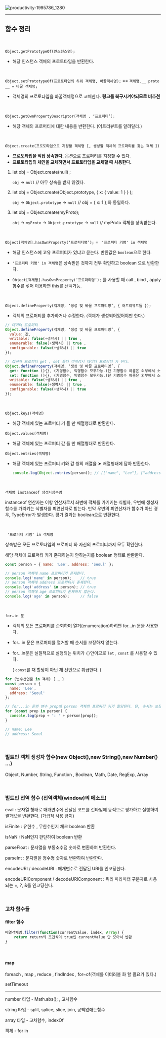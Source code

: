 ![productivity-1995786_1280](https://user-images.githubusercontent.com/31315644/67020346-04f36280-f139-11e9-9a0d-83c72b8254fe.jpg)



------

## 함수 정리

<br/>

`Object.getPrototypeOf(인스턴스명);`

- 해당 인스턴스 객체의 프로토타입을 반환한다.

  <br/>

`Object.setPrototypeOf(프로토타입의 하위 객체명, 바꿀객체명);`  == `객체명.__ proto __ = 바꿀 객체명;`

- 객체명의 프로토타입을 바꿀객체명으로 교체한다. **링크를 복구시켜야되므로 비추천**

  <br/>

`Object.getOwnPropertyDescriptor(객체명 , ‘프로퍼티’);`

- 해당 객체의 프로퍼티에 대한 내용을 반환한다. (어트리뷰트를 알려달라.)

  <br/>

 `Object.create(프로토타입으로 지정할 객체명 [, 생성할 객체의 프로퍼티를 갖는 객체 ])`

- **프로토타입을 직접 상속한다.** 옵션으로 프로퍼티를 지정할 수 있다. 
- **프로토타입의 체인을 교체하면서 프로토타입을 교체할 때 사용한다.**

1. let obj = Object.create(null) ; 

   `obj`  → `null` // 아무 상속을 받지 않겠다.

2. let obj = Object.create(Object.prototype, { x: { value: 1 } } ); 

   `obj` → `Object.prototype` → `null` // obj = { x: 1 };와 동일하다. 

3. let obj = Object.create(myProto);

   `obj` → `myProto` → `Object.prototype` → `null` // myProto 객체를 상속받는다.

<br/>

`Object[객체명].hasOwnProperty(‘프로퍼티명’);` = ` '프로퍼티 키명' in 객체명`

- 해당 인스턴스에 고유 프로퍼티가 있냐고 묻는다. 반환값은 `boolean`으로 한다.

- `'프로퍼티 키명' in 객체명`은 상속받은 것까지 전부 확인하고 boolean 으로 반환한다.

- `Object[객체명].hasOwnProperty(‘프로퍼티명’);` 를 사용할 때 call , bind , apply 함수를 섞어 이용하면 this를 선택가능.

  <br/>

`Object.defineProperty(객체명, ‘생성 및 바꿀 프로퍼티명’, { 어트리뷰트들 });`

- 객체의 프로퍼티를 추가하거나 수정한다. (객체가 생성되어있어야만 한다.)

~~~javascript
// 데이터 프로퍼티
Object.defineProperty(객체명, ‘생성 및 바꿀 프로퍼티명’, { 
  value: 값, 
  writable: false(+생략시) || true , 
  enumerable: false(+생략시) || true , 
  configurable: false(+생략시) || true  
}); 
~~~

~~~~javascript
// 접근자 프로퍼티 get , set 둘다 미작성시 데이터 프로퍼티 가 된다.
Object.defineProperty(객체명, ‘생성 및 바꿀 프로퍼티명’, { 
  get: function (){}, (기명함수, 익명함수 모두가능.(단 기명함수 이름은 외부에서 소용없다.) 미작성시 undefined),
  set: function (){}, (기명함수, 익명함수 모두가능.(단 기명함수 이름은 외부에서 소용없다.) 미작성시 undefined),
  writable: false(+생략시) || true , 
  enumerable: false(+생략시) || true , 
  configurable: false(+생략시) || true  
}); 
~~~~

<br/>

`Object.keys(객체명)`

- 해당 객체에 있는 프로퍼티 키 들 만 배열형태로 반환한다.

`Object.values(객체명)`

- 해당 객체에 있는 프로퍼티 값 들 만 배열형태로 반환한다.

`Object.entries(객체명)`

- 해당 객체에 있는 프로퍼티 키와 값 쌍의 배열을 ➤ 배열형태에 담아 반환한다.

  ~~~~javascript
  console.log(Object.entries(person)); // [["name", "Lee"], ["address", "Seoul"]]
  ~~~~

<br/>

`객체명 instanceof 생성자함수명`

instanceof 연산자는 이항 연산자로서 좌변에 객체를 가기키는 식별자, 
우변에 생성자 함수를 가리키는 식별자를 피연산자로 받는다.
만약 우변의 피연산자가 함수가 아닌 경우, TypeError가 발생한다.
평가 결과는 boolean으로 반환한다.

<br/>

` '프로퍼티 키명' in 객체명`

상속받은 모든 프로토타입의 프로퍼티 와 자신의 프로퍼티까지 모두 확인한다.

해당 객체에 프로퍼티 키가 존재하는지 안하는지를 boolean 형태로 반환한다.

~~~javascript
const person = { name: 'Lee', address: 'Seoul' };

// person 객체에 name 프로퍼티가 존재한다.
console.log('name' in person);    // true
// person 객체에 address 프로퍼티가 존재한다.
console.log('address' in person); // true
// person 객체에 age 프로퍼티가 존재하지 않는다.
console.log('age' in person);     // false
~~~

<br/>

`for…in 문`

- 객체의 모든 프로퍼티를 순회하며 열거(enumeration)하려면 for…in 문을 사용한다. 

- for…in 문은 프로퍼티를 열거할 때 순서를 보장하지 않는다.

- for...in문은 실질적으로 실행되는 위치가 `{}`안이므로 `let` , `const` 를 사용할 수 있다.

  ( `const`를 재 할당이 아닌 재 선언으로 취급한다. )

```javascript
for (변수선언문 in 객체) { … }
const person = {
  name: 'Lee',
  address: 'Seoul'
};

// for...in 문의 변수 prop에 person 객체의 프로퍼티 키가 할당된다. 단, 순서는 보장되지 않는다.
for (const prop in person) {
  console.log(prop + ': ' + person[prop]);
}

// name: Lee
// address: Seoul
```

<br/>

### 빌트인 객체 생성자 함수(new Object(),new String(),new Number() ...)

Object, Number, String, Function , Boolean, Math, Date, RegExp, Array

<br/>

### 빌트인 전역 함수 (전역객체(window)의 메소드)

eval : 문자열 형태로 매개변수에 전달된 코드를 런타임에 동적으로 평가하고 실행하여 결과값을 반환한다. (가급적 사용 금지)

isFinite : 유한수 , 무한수인지 체크 boolean 반환

isNaN : NaN인지 판단하여 boolean 반환

parseFloat : 문자열을 부동소수점 숫자로 변환하여 반환한다.

parseInt : 문자열을 정수형 숫자로 변환하여 반환한다.

encodeURI / decodeURI : 매개변수로 전달된 URI를 인코딩한다.

encodeURIComponent / decodeURIComponent : 쿼리 파라미터 구분자로 사용되는 =, ?, &를 인코딩한다.

<br/>

### 고차 함수들

#### filter 함수

~~~javascript
배열객체명.filter(function(currentValue, index, Array) {
	return return의 조건식이 true인 currentValue 만 모아서 반환 
}            
~~~

<br/>

#### map



foreach , map , reduce , findIndex , for~of(객체를 이터러블 화 할 필요가 있다.)

setTimeout

------------

number 타입 - Math.abs(); , 고차함수

string 타입 - split, splice, slice, join, 공백없애는함수

array 타입 - 고차함수, indexOf

객체 - for in